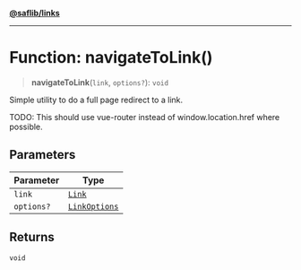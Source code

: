 [**@saflib/links**](../index.md)

***

# Function: navigateToLink()

> **navigateToLink**(`link`, `options?`): `void`

Simple utility to do a full page redirect to a link.

TODO: This should use vue-router instead of window.location.href where possible.

## Parameters

| Parameter | Type |
| ------ | ------ |
| `link` | [`Link`](../type-aliases/Link.md) |
| `options?` | [`LinkOptions`](../interfaces/LinkOptions.md) |

## Returns

`void`
